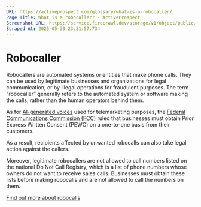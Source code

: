 ```yaml
---
URL: https://activeprospect.com/glossary/what-is-a-robocaller/
Page Title: What is a robocaller? - ActiveProspect
Screenshot URL: https://service.firecrawl.dev/storage/v1/object/public/media/screenshot-7ffb30e4-0abf-43d3-af19-36473a77f03f.png
Scraped At: 2025-05-30 23:31:57.734
---
```

# Robocaller

Robocallers are automated systems or entities that make phone calls. They can be used by legitimate businesses and organizations for legal communication, or by illegal operations for fraudulent purposes. The term “robocaller” generally refers to the automated system or software making the calls, rather than the human operators behind them.

As for [AI-generated voices](https://activeprospect.com/blog/ai-potential-and-risks-tcpa/) used for telemarketing purposes, the [Federal Communications Commission (FCC)](https://activeprospect.com/glossary/what-does-fcc-mean/) ruled that businesses must obtain Prior Express Written Consent (PEWC) on a one-to-one basis from their customers.

As a result, recipients affected by unwanted robocalls can also take legal action against the callers.

Moreover, legitimate robocallers are not allowed to call numbers listed on the national Do Not Call Registry, which is a list of phone numbers whose owners do not want to receive sales calls. Businesses must obtain these lists before making robocalls and are not allowed to call the numbers on them.

[Find out more about robocalls](https://activeprospect.com/blog/what-is-a-robocall/)

